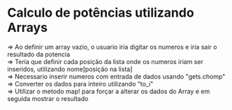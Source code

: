 # Calculo de potências utilizando Arrays

=> Ao definir um array vazio, o usuario iria digitar os numeros e iria sair o resultado da potencia <br>
=> Teria que definir cada posição da lista onde os numeros iriam ser inseridos, utilizando nome[posição na lista] <br>
=> Necessario inserir numeros com entrada de dados usando "gets.chomp" <br>
=> Converter os dados para inteiro utilizando "to_i" <br>
=> Utilizar o metodo map! para forçar a alterar os dados do Array e em seguida mostrar o resultado <br>
